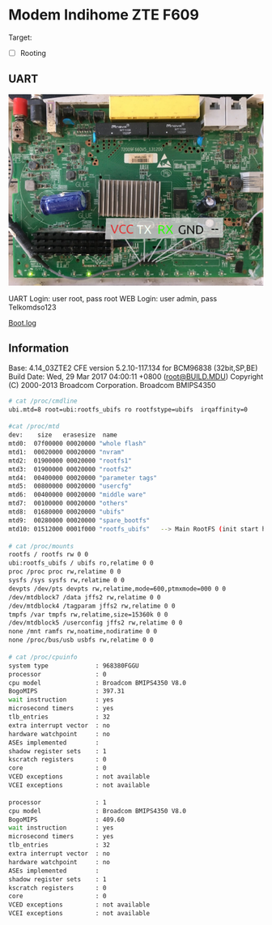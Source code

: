 # Modem Indihome ZTE F609

Target:

- [ ] Rooting

## UART

![Modem Indihome ZTE F609 Uart Pinout](./ZTE-f609-UART-pinout.jpeg)

UART Login: user root, pass root
WEB  Login: user admin, pass Telkomdso123

[Boot.log](boot.log)

## Information

Base: 4.14_03ZTE2
CFE version 5.2.10-117.134 for BCM96838 (32bit,SP,BE)
Build Date: Wed, 29 Mar 2017 04:00:11 +0800 (root@BUILD.MDU)
Copyright (C) 2000-2013 Broadcom Corporation.
Broadcom BMIPS4350

``` bash
# cat /proc/cmdline 
ubi.mtd=8 root=ubi:rootfs_ubifs ro rootfstype=ubifs  irqaffinity=0

#cat /proc/mtd 
dev:    size   erasesize  name
mtd0:  07f00000 00020000 "whole flash"
mtd1:  00020000 00020000 "nvram"
mtd2:  01900000 00020000 "rootfs1"
mtd3:  01900000 00020000 "rootfs2"
mtd4:  00400000 00020000 "parameter tags"
mtd5:  00800000 00020000 "usercfg"
mtd6:  00400000 00020000 "middle ware"
mtd7:  00100000 00020000 "others"
mtd8:  01680000 00020000 "ubifs"
mtd9:  00280000 00020000 "spare_bootfs"
mtd10: 01512000 0001f000 "rootfs_ubifs"   --> Main RootFS (init start here)

# cat /proc/mounts 
rootfs / rootfs rw 0 0
ubi:rootfs_ubifs / ubifs ro,relatime 0 0
proc /proc proc rw,relatime 0 0
sysfs /sys sysfs rw,relatime 0 0
devpts /dev/pts devpts rw,relatime,mode=600,ptmxmode=000 0 0
/dev/mtdblock7 /data jffs2 rw,relatime 0 0
/dev/mtdblock4 /tagparam jffs2 rw,relatime 0 0
tmpfs /var tmpfs rw,relatime,size=15360k 0 0
/dev/mtdblock5 /userconfig jffs2 rw,relatime 0 0
none /mnt ramfs rw,noatime,nodiratime 0 0
none /proc/bus/usb usbfs rw,relatime 0 0

# cat /proc/cpuinfo 
system type             : 968380FGGU
processor               : 0
cpu model               : Broadcom BMIPS4350 V8.0
BogoMIPS                : 397.31
wait instruction        : yes
microsecond timers      : yes
tlb_entries             : 32
extra interrupt vector  : no
hardware watchpoint     : no
ASEs implemented        :
shadow register sets    : 1
kscratch registers      : 0
core                    : 0
VCED exceptions         : not available
VCEI exceptions         : not available

processor               : 1
cpu model               : Broadcom BMIPS4350 V8.0
BogoMIPS                : 409.60
wait instruction        : yes
microsecond timers      : yes
tlb_entries             : 32
extra interrupt vector  : no
hardware watchpoint     : no
ASEs implemented        :
shadow register sets    : 1
kscratch registers      : 0
core                    : 0
VCED exceptions         : not available
VCEI exceptions         : not available

```
